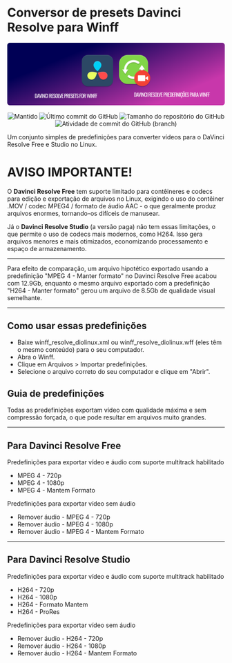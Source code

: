 # Conversor de presets Davinci Resolve para Winff

<p align="center">
<img width="800px" src="https://github.com/eddiecsilva/resolve-converter-winff-preset/blob/main/img/resolve-project-thumb.png" align="center" alt="white" /><br><br>

<!-- (site para ícones: https://shields.io/ ) -->

<img alt="Mantido" src="https://img.shields.io/badge/Mantido%3F-Sim-verde">
<img alt="Último commit do GitHub" src="https://img.shields.io/github/last-commit/eddiecsilva/resolve-converter-winff-preset">
<img alt="Tamanho do repositório do GitHub" src="https://img.shields.io/github/repo-size/eddiecsilva/resolve-converter-winff-preset">
<img alt="Atividade de commit do GitHub (branch)" src="https://img.shields.io/github/commit-activity/y/eddiecsilva/resolve-converter-winff-preset">

</p>

Um conjunto simples de predefinições para converter vídeos para o DaVinci Resolve Free e Studio no Linux.

# AVISO IMPORTANTE!
O **Davinci Resolve Free** tem suporte limitado para contêineres e codecs para edição e exportação de arquivos no Linux, exigindo o uso do contêiner .MOV / codec MPEG4 / formato de áudio AAC - o que geralmente produz arquivos enormes, tornando-os difíceis de manusear.

Já o **Davinci Resolve Studio** (a versão paga) não tem essas limitações, o que permite o uso de codecs mais modernos, como H264. Isso gera arquivos menores e mais otimizados, economizando processamento e espaço de armazenamento.

---

Para efeito de comparação, um arquivo hipotético exportado usando a predefinição "MPEG 4 - Manter formato" no Davinci Resolve Free acabou com 12.9Gb, enquanto o mesmo arquivo exportado com a predefinição "H264 - Manter formato" gerou um arquivo de 8.5Gb de qualidade visual semelhante.

---

## Como usar essas predefinições
* Baixe winff_resolve_diolinux.xml ou winff_resolve_diolinux.wff (eles têm o mesmo conteúdo) para o seu computador.
* Abra o Winff.
* Clique em Arquivos > Importar predefinições.
* Selecione o arquivo correto do seu computador e clique em "Abrir".

## Guia de predefinições
Todas as predefinições exportam vídeo com qualidade máxima e sem compressão forçada, o que pode resultar em arquivos muito grandes.

----
## Para Davinci Resolve Free
Predefinições para exportar vídeo e áudio com suporte multitrack habilitado
* MPEG 4 - 720p
* MPEG 4 - 1080p
* MPEG 4 - Mantem Formato

Predefinições para exportar vídeo sem áudio
* Remover áudio - MPEG 4 - 720p
* Remover áudio - MPEG 4 - 1080p
* Remover áudio - MPEG 4 - Mantem Formato

---
## Para Davinci Resolve Studio
Predefinições para exportar vídeo e áudio com suporte multitrack habilitado
* H264 - 720p
* H264 - 1080p
* H264 - Formato Mantem
* H264 - ProRes

Predefinições para exportar vídeo sem áudio
* Remover áudio - H264 - 720p
* Remover áudio - H264 - 1080p
* Remover áudio - H264 - Mantem Formato